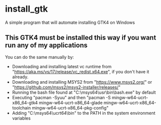 # install_gtk
A simple program that will automate installing GTK4 on Windows
## This GTK4 must be installed this way if you want run any of my applications

You can do the same manually by:
 - Downloading and installing latest vc runtime from "https://aka.ms/vs/17/release/vc_redist.x64.exe", if you don't have it already.
 - Downloading and installing MSYS2 from "https://www.msys2.org/" or "https://github.com/msys2/msys2-installer/releases/"
 - Running the bash file found at "C:\msys64\usr\bin\bash.exe" by default
 - Executing "pacman -Syuu" and then "pacman -S mingw-w64-ucrt-x86_64-gtk4 mingw-w64-ucrt-x86_64-glade mingw-w64-ucrt-x86_64-toolchain mingw-w64-ucrt-x86_64-pkg-config"
 - Adding "C:\msys64\ucrt64\bin" to the PATH in the system environment variables
